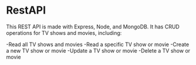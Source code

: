 # RestAPI
This REST API is made with Express, Node, and MongoDB. It has CRUD operations for TV shows and movies, including: 

-Read all TV shows and movies
-Read a specific TV show or movie
-Create a new TV show or movie
-Update a TV show or movie
-Delete a TV show or movie




